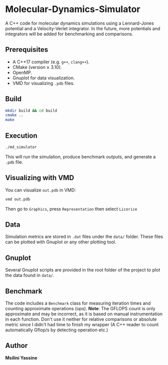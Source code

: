 # Molecular-Dynamics-Simulator

A C++ code for molecular dynamics simulations using a Lennard-Jones potential and a Velocity-Verlet integrator. In the future, more potentials and integrators will be added for benchmarking and comparisons.

## Prerequisites

- A C++17 compiler (e.g. `g++`, `clang++`).
- CMake (version ≥ 3.10).
- OpenMP.
- Gnuplot for data visualization.
- VMD for visualizing `.pdb` files.

## Build

```bash
mkdir build && cd build
cmake ..
make
```

## Execution

```bash
./md_simulator
```

This will run the simulation, produce benchmark outputs, and generate a `.pdb` file.

## Visualizing with VMD

You can visualize `out.pdb` in VMD:

```bash
vmd out.pdb
```

Then go to `Graphics`, press `Representation` then select `Licorice`

## Data

Simulation metrics are stored in `.dat` files under the `data/` folder. These files can be plotted with Gnuplot or any other plotting tool.

## Gnuplot

Several Gnuplot scripts are provided in the root folder of the project to plot the data found in `data/`.

## Benchmark

The code includes a `Benchmark` class for measuring iteration times and counting approximate operations (ops). **Note**: The GFLOPS count is only approximate and may be incorrect, as it is based on manual instrumentation in each function. Don't use it neither for relative comparisons or absolute metric since I didn't had time to finish my wrapper (A C++ reader to count automatically Gflop/s by detecting operation etc.)

## Author

**Msilini Yassine**  

